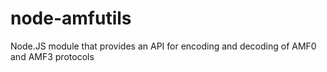 node-amfutils
=============

Node.JS module that provides an API for encoding and decoding of AMF0 and AMF3 protocols
